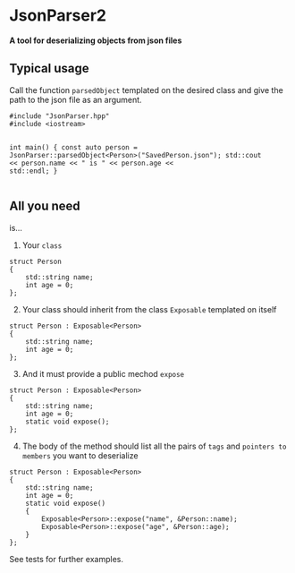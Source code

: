 <h1><a id="JsonParser2_0"></a>JsonParser2</h1>
<p><strong>A tool for deserializing objects from json files</strong></p>
<h2><a id="Typical_usage_3"></a>Typical usage</h2>
<p>Call the function <code>parsedObject</code> templated on the desired class and give the path to the json file as an argument.</p>
<pre><code>#include &quot;JsonParser.hpp&quot;
#include &lt;iostream&gt;

int main()
{
    const auto person = JsonParser::parsedObject&lt;Person&gt;(&quot;SavedPerson.json&quot;);
    std::cout &lt;&lt; person.name &lt;&lt; &quot; is &quot; &lt;&lt; person.age &lt;&lt; std::endl;
}
</code></pre>
<h2><a id="All_you_need_16"></a>All you need</h2>
<p>is…</p>
<ol>
<li>Your <code>class</code></li>
</ol>
<pre><code>struct Person
{
    std::string name;
    int age = 0;
};
</code></pre>
<ol start="2">
<li>Your class should inherit from the class <code>Exposable</code> templated on itself</li>
</ol>
<pre><code>struct Person : Exposable&lt;Person&gt;
{
    std::string name;
    int age = 0;
};
</code></pre>
<ol start="3">
<li>And it must provide a public mechod <code>expose</code></li>
</ol>
<pre><code>struct Person : Exposable&lt;Person&gt;
{
    std::string name;
    int age = 0;
    static void expose();
};
</code></pre>
<ol start="4">
<li>The body of the method should list all the pairs of <code>tags</code> and <code>pointers to members</code> you want to deserialize</li>
</ol>
<pre><code>struct Person : Exposable&lt;Person&gt;
{
    std::string name;
    int age = 0;
    static void expose()
    {
        Exposable&lt;Person&gt;::expose(&quot;name&quot;, &amp;Person::name);
        Exposable&lt;Person&gt;::expose(&quot;age&quot;, &amp;Person::age);
    }
};
</code></pre>
<p>See tests for further examples.</p>
